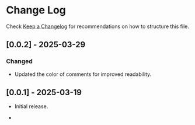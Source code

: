 # Change Log

Check [Keep a Changelog](http://keepachangelog.com/) for recommendations on how to structure this file.

## [0.0.2] - 2025-03-29

### Changed
- Updated the color of comments for improved readability.

## [0.0.1] - 2025-03-19

- Initial release.
*